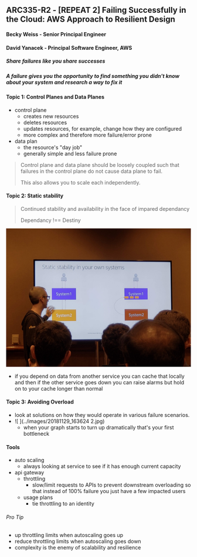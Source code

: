 ## ARC335-R2 - [REPEAT 2] Failing Successfully in the Cloud: AWS Approach to Resilient Design

#### Becky Weiss - Senior Principal Engineer
#### David Yanacek - Principal Software Engineer, AWS

##### Share failures like you share successes
##### A failure gives you the opportunity to find something you didn't know about your system and research a way to fix it

#### Topic 1: Control Planes and Data Planes
- control plane
	- creates new resources
	- deletes resources
	- updates resources, for example, change how they are configured
	- more complex and therefore more failure/error prone
- data plan
	- the resource's "day job"
	- generally simple and less failure prone

> Control plane and data plane should be loosely coupled such that failures in the control plane do not cause data plane to fail.
>
> This also allows you to scale each independently.

#### Topic 2: Static stability
> Continued stability and availability in the face of impared dependancy
>
> Dependancy !== Destiny



![  ](../images/20181129_162957.jpg)

- if you depend on data from another service you can cache that locally and then if the other service goes down you can raise alarms but hold on to your cache longer than normal

#### Topic 3: Avoiding Overload
- look at solutions on how they would operate in various failure scenarios.
- ![  ](../images/20181129_163624 2.jpg)
	- when your graph starts to turn up dramatically that's your first bottleneck

#### Tools
- auto scaling
	- always looking at service to see if it has enough current capacity
- api gateway
	- throttling
		- slow/limit requests to APIs to prevent downstream overloading so that instead of 100% failure you just have a few impacted users
	- usage plans
		- tie throttling to an identity

###### Pro Tip
- up throttling limits when autoscaling goes up
- reduce throttling limits when autoscaling goes down
- complexity is the enemy of scalability and resilience